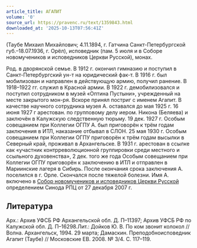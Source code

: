 ```yaml
---
article_title: АГАПИТ
volume: '0'
source_url: https://pravenc.ru/text/1359843.html
downloaded_at: '2025-10-13T07:56:41Z'
---
```


(Таубе Михаил Михайлович; 4.11.1894, г. Гатчина Санкт-Петербургской губ.–18.07.1936, г. Орёл), исповедник (пам. 5 июля и в Соборе новомучеников и исповедников Церкви Русской), монах.

Род. в дворянской семье. В 1912 г. окончил гимназию и поступил в Санкт-Петербургский ун-т на юридический фак-т. В 1916 г. был мобилизован и направлен в действующую армию, получил ранение. В 1918–1922 гг. служил в Красной армии. В 1922 г. демобилизовался и поступил сотрудником в музей «Оптина Пустыни», учрежденный на месте закрытого мон-ря. Вскоре принял постриг с именем Агапит. В качестве научного сотрудника музея А. оставался до мая 1925 г. 16 июня 1927 г арестован. по групповому делу иером. Никона (Беляева) и заключён в Калужскую следственную тюрьму. 19 дек. 1927 г. Особым совещанием при Коллегии ОГПУ А. был приговорён к трём годам заключения в ИТЛ, наказание отбывал в СЛОН. 25 мая 1930 г. Особым совещанием при Коллегии ОГПУ приговорён к трём годам высылки в Северный край, проживал в Архангельске. В 1931 г. арестован в ссылке как «участник контрреволюционной группировки среди местного и ссыльного духовенства», 2 дек. того же года Особым совещанием при Коллегии ОГПУ приговорён к заключению в ИТЛ и отправлен в Мариинские лагеря в Сибирь. После окончания срока заключения А. поселился в г. Орле. Скончался после тяжелой болезни. Имя А. включено в [Собор новомучеников и исповедников Церкви Русской](<https://pravenc.ru/text/Собор новомучеников и исповедников Церкви Русской.html>) определением Синода РПЦ от 27 декабря 2007 г.

## Литература

Арх.: Архив УФСБ РФ Архангельской обл. Д. П–11397; Архив УФСБ РФ по Калужской обл. Д. П–16298.Лит.: Дойков Ю. В. По ком звонит колокол // Волна. Архангельск, 1994. 29 марта; Дамаскин. Преподобноисповедник Агапит (Таубе) // Московские ЕВ. 2008. № 3/4. С. 117–119.
